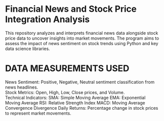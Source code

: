# Financial News and Stock Price Integration Analysis

This repository analyzes and interprets financial news data alongside stock price data to uncover insights into market movements. The program aims to assess the impact of news sentiment on stock trends using Python and key data science libraries.

# DATA MEASUREMENTS USED

News Sentiment: Positive, Negative, Neutral sentiment classification from news headlines.<br>
Stock Metrics: Open, High, Low, Close prices, and Volume.<br>
Technical Indicators:
SMA: Simple Moving Average
EMA: Exponential Moving Average
RSI: Relative Strength Index
MACD: Moving Average Convergence Divergence
Daily Returns: Percentage change in stock prices to represent market movements.


